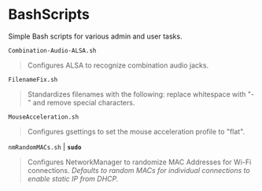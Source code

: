 # BashScripts
Simple Bash scripts for various admin and user tasks.

`Combination-Audio-ALSA.sh`
> Configures ALSA to recognize combination audio jacks.

`FilenameFix.sh`

> Standardizes filenames with the following: replace whitespace with "-" and remove special characters.

`MouseAcceleration.sh`

> Configures gsettings to set the mouse acceleration profile to "flat".

`nmRandomMACs.sh` | **`sudo`**

> Configures NetworkManager to randomize MAC Addresses for Wi-Fi connections.
*Defaults to random MACs for individual connections to enable static IP from DHCP.*
